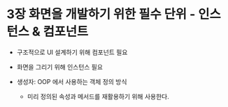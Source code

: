 # 3장 화면을 개발하기 위한 필수 단위 - 인스턴스 & 컴포넌트

* 구조적으로 UI 설계하기 위해 컴포넌트 필요
* 화면을 그리기 위해 인스턴스 필요

* 생성자: OOP 에서 사용하는 객체 정의 방식
    * 미리 정의된 속성과 메서드를 재활용하기 위해 사용한다. 